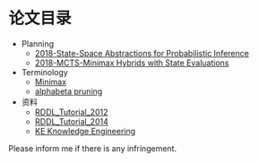 # 论文目录


* Planning
	* [2018-State-Space Abstractions for Probabilistic Inference](https://github.com/gdhucoder/FIP/blob/master/paper/2018_Stefan%2C%20Schr%2C%20Bader_Unknown_State-Space%20Abstractions%20for%20Probabilistic%20Inference%20A%20Systematic%20Review.pdf)
	* [2018-MCTS-Minimax Hybrids with State Evaluations](https://github.com/gdhucoder/FIP/blob/master/paper/2018_Baier%2C%20Winands_IJCAI%20International%20Joint%20Conference%20on%20Artificial%20Intelligence_MCTS-minimax%20hybrids%20with%20state%20evaluations.pdf)
* Terminology
	* [Minimax](https://en.wikipedia.org/wiki/Minimax)
	* [alphabeta pruning](https://en.wikipedia.org/wiki/Alpha%E2%80%93beta_pruning)
* 资料
	* [RDDL_Tutorial_2012](https://github.com/gdhucoder/FIP/blob/master/paper/RDDL_Tutorial_2012.pdf)
	* [RDDL_Tutorial_2014](https://github.com/gdhucoder/FIP/blob/master/paper/RDDL_Tutorial_ICAPS_2014.pdf)
	* [KE Knowledge Engineering](https://github.com/gdhucoder/FIP/blob/master/paper/T4-Knowledge-Engineering-in-Planning.pdf)

Please inform me if there is any infringement.
